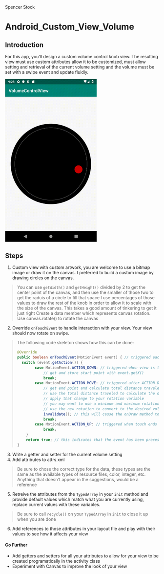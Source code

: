 Spencer Stock

# Android_Custom_View_Volume

## Introduction

For this app, you'll design a custom volume control knob view. The resulting view must use custom attributes allow it to be customized, must allow setting and retrieval of the current volume setting and the volume must be set with a swipe event and update fluidly.

<img src="volumeControlKnob.gif" width="300">

## Steps

1. Custom view with custom artwork, you are welcome to use a bitmap image or draw it on the canvas. I preferred to build a custom image by drawing circles on the canvas.
> You can use `getWidth()` and `getHeight()` divided by 2 to get the center point of the canvas, and then use the smaller of those two to get the raduis of a circle to fill that space
> I use percentages of those values to draw the rest of the knob in order to allow it to scale with the size of the canvas. This takes a good amount of tinkering to get it just right
> Create a data member which represents canvas rotation. Use canvas.rotate() to rotate the canvas

2. Override `onTouchEvent` to handle interaction with your view. Your view should now rotate on swipe.
> The following code skeleton shows how this can be done:
> ```Java
> @Override
> public boolean onTouchEvent(MotionEvent event) { // triggered each time the touch state changes 
> 	switch (event.getAction()) {
>         case MotionEvent.ACTION_DOWN: // triggered when view is touched
>             // get and store start point with event.getX()
>             break;
>         case MotionEvent.ACTION_MOVE: // triggered after ACTION_DOWN but when touch is moved
>             // get end point and calculate total distance traveled
>             // use the total distance traveled to calculate the desired change in rotation
>             // apply that change to your rotation variable
>             // you may want to use a minimum and maximum rotation value to limit the rotation
>             // use the new rotation to convert to the desired volume setting
>             invalidate(); // this will cause the onDraw method to be called again with your new values
>             break;
>         case MotionEvent.ACTION_UP: // triggered when touch ends
>             break;
>     }
>     return true; // this indicates that the event has been processed
> }
> ```

3. Write a getter and setter for the current volume setting
4. Add attributes to attrs.xml
> Be sure to chose the correct type for the data, these types are the same as the available types of resource files, color, integer, etc. Anything that doesn't appear in the suggestions, would be a reference
 
5. Retreive the attributes from the `TypedArray` in your `init` method and provide default values which match what you are currently using, replace current values with these variables.
> Be sure to call `recycle()` on your `TypedArray` in `init` to close it up when you are done

6. Add references to those attributes in your layout file and play with their values to see how it affects your view

#### Go Further

* Add getters and setters for all your attributes to allow for your view to be created programatically in the activity class
* Experiment with Canvas to improve the look of your view
